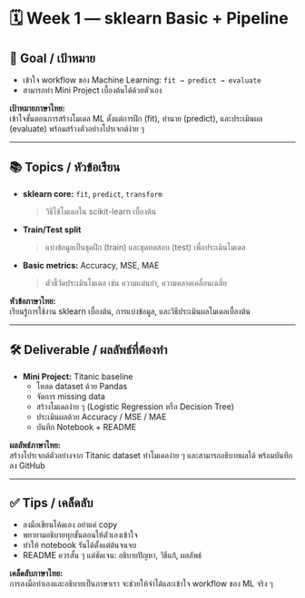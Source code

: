 # 🗓️ Week 1 — sklearn Basic + Pipeline

## 🎯 Goal / เป้าหมาย
- เข้าใจ workflow ของ Machine Learning: `fit → predict → evaluate`  
- สามารถทำ Mini Project เบื้องต้นได้ด้วยตัวเอง  

**เป้าหมายภาษาไทย:**  
เข้าใจขั้นตอนการสร้างโมเดล ML ตั้งแต่การฝึก (fit), ทำนาย (predict), และประเมินผล (evaluate) พร้อมสร้างตัวอย่างโปรเจกต์ง่าย ๆ

---

## 📚 Topics / หัวข้อเรียน
- **sklearn core:** `fit`, `predict`, `transform`  
  > วิธีใช้โมเดลใน scikit-learn เบื้องต้น  
- **Train/Test split**  
  > แบ่งข้อมูลเป็นชุดฝึก (train) และชุดทดสอบ (test) เพื่อประเมินโมเดล  
- **Basic metrics:** Accuracy, MSE, MAE  
  > ตัวชี้วัดประเมินโมเดล เช่น ความแม่นยำ, ความคลาดเคลื่อนเฉลี่ย  

**หัวข้อภาษาไทย:**  
เรียนรู้การใช้งาน sklearn เบื้องต้น, การแบ่งข้อมูล, และวิธีประเมินผลโมเดลเบื้องต้น

---

## 🛠️ Deliverable / ผลลัพธ์ที่ต้องทำ
- **Mini Project:** Titanic baseline  
  - โหลด dataset ด้วย Pandas  
  - จัดการ missing data  
  - สร้างโมเดลง่าย ๆ (Logistic Regression หรือ Decision Tree)  
  - ประเมินผลด้วย Accuracy / MSE / MAE  
  - บันทึก Notebook + README  

**ผลลัพธ์ภาษาไทย:**  
สร้างโปรเจกต์ตัวอย่างจาก Titanic dataset ทำโมเดลง่าย ๆ และสามารถอธิบายผลได้ พร้อมบันทึกลง GitHub

---

## ✅ Tips / เคล็ดลับ
- ลงมือเขียนโค้ดเอง อย่าแค่ copy  
- พยายามอธิบายทุกขั้นตอนให้ตัวเองเข้าใจ  
- ทำให้ notebook รันได้ตั้งแต่ต้นจนจบ  
- README ควรสั้น ๆ แต่ชัดเจน: อธิบายปัญหา, วิธีแก้, ผลลัพธ์  

**เคล็ดลับภาษาไทย:**  
การลงมือทำเองและอธิบายเป็นภาษาเรา จะช่วยให้จำได้และเข้าใจ workflow ของ ML จริง ๆ
